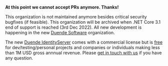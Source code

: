 **At this point we cannot accept PRs anymore. Thanks!**

This organization is not maintained anymore besides critical security bugfixes (if feasible). This organization will be archived when .NET Core 3.1 end of support is reached (3rd Dec 2022). All new development is happening in the new [Duende Software](https://github.com/duendesoftware) organization. 

The new [Duende IdentityServer](https://duendesoftware.com/products/identityserver) comes with a commercial license but is [free](https://blog.duendesoftware.com/posts/20220111_fair_trade/) for dev/testing/personal projects and companies or individuals making less than 1M USD gross annnual revenue. Please [get in touch with us](https://duendesoftware.com/contact) if you have any question.

